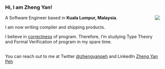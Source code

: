 ### Hi, I am Zheng Yan!

<img align="right" src="https://github-readme-stats.vercel.app/api/top-langs/?username=zypeh&hide=javascript,html,css,vue,typescript,emacs%20lisp,go,shell&layout=compact&langs_count=4%22%20alt=%22Github%20Stats%22" />

A Software Engineer based in **Kuala Lumpur, Malaysia**.

I am now writing compiler and shipping products.

I believe in [correctness](https://en.wikipedia.org/wiki/Correctness_(computer_science)) of program. Therefore, I’m studying Type Theory and Formal Verification of program in my spare time.
<br></br>

You can reach out to me at Twitter [@zhengyanpeh](https://twitter.com/ZhengyanPeh) and LinkedIn [Zheng Yan Peh](https://www.linkedin.com/in/zheng-yan-peh-947a7a117/)
